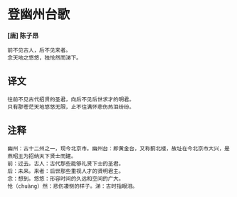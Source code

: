 登幽州台歌
==
**[唐] 陈子昂**

    前不见古人，后不见来者。
    念天地之悠悠，独怆然而涕下。

译文
---
    往前不见古代招贤的圣君，向后不见后世求才的明君。
    只有那苍茫天地悠悠无限，止不住满怀悲伤热泪纷纷。

注释
---
    幽州：古十二州之一，现今北京市。幽州台：即黄金台，又称蓟北楼，故址在今北京市大兴，是燕昭王为招纳天下贤士而建。
    前：过去。古人：古代那些能够礼贤下士的圣君。
    后：未来。来者：后世那些重视人才的贤明君主。
    念：想到。悠悠：形容时间的久远和空间的广大。
    怆（chuàng）然：悲伤凄恻的样子。涕：古时指眼泪。